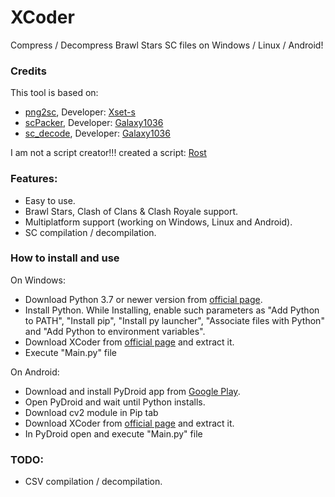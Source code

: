 # XCoder
Compress / Decompress Brawl Stars SC files on Windows / Linux / Android!

### Credits
This tool is based on:
- <a href="https://github.com/Xset-s/png2sc">png2sc</a>, Developer: <a href="https://github.com/Xset-s">Xset-s</a>
- <a href="https://github.com/Galaxy1036/scPacker">scPacker</a>, Developer: <a href="https://github.com/Galaxy1036">Galaxy1036</a></br>
- <a href="https://github.com/Galaxy1036/sc_decode">sc_decode</a>, Developer: <a href="https://github.com/Galaxy1036">Galaxy1036</a></br>


I am not a script creator!!! created a script: <a href="https://github.com/Rostmoment">Rost</a>

### Features:
- Easy to use.
- Brawl Stars, Clash of Clans & Clash Royale support.
- Multiplatform support (working on Windows, Linux and Android).
- SC compilation / decompilation.

### How to install and use
On Windows:
- Download Python 3.7 or newer version from <a href="https://www.python.org/downloads/">official page</a>.
- Install Python. While Installing, enable such parameters as "Add Python to PATH", "Install pip", "Install py launcher", "Associate files with Python" and "Add Python to environment variables".
- Download XCoder from <a href="https://github.com/MigosHack/Moding-Tools-Rost-MigosHack-">official page</a> and extract it.
- Execute "Main.py" file</br>

On Android:

- Download and install PyDroid app from <a href="https://play.google.com/store/apps/details?id=ru.iiec.pydroid3">Google Play</a>.
- Open PyDroid and wait until Python installs.
- Download cv2 module in Pip tab
- Download XCoder from <a href="https://github.com/MigosHack/Moding-Tools-Rost-MigosHack-">official page</a> and extract it.
- In PyDroid open and execute "Main.py" file</br>

### TODO:
- CSV compilation / decompilation.
